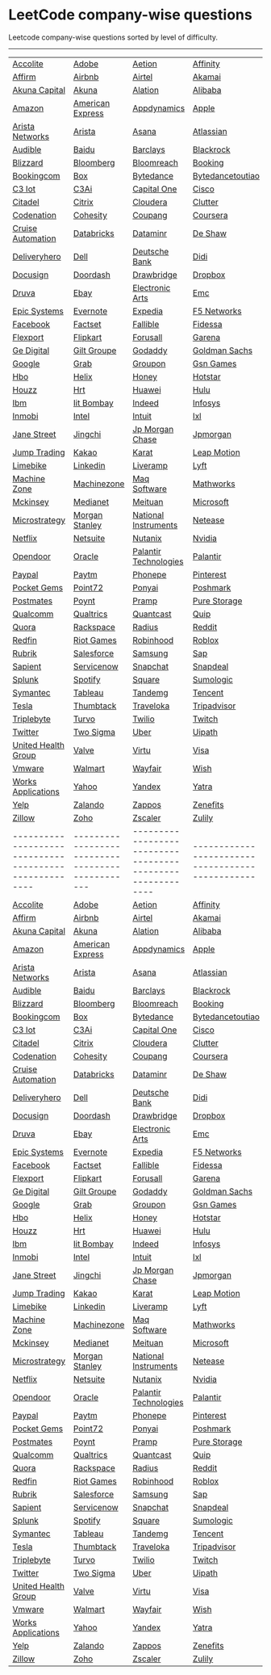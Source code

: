 # LeetCode company-wise questions
Leetcode company-wise questions sorted by level of difficulty.

------------------------------
|                                                      |                                                |                                                          |                                                |
|------------------------------------------------------|------------------------------------------------|----------------------------------------------------------|------------------------------------------------|
| [Accolite](./list/accolite.md)                       | [Adobe](./list/adobe.md)                       | [Aetion](./list/aetion.md)                               | [Affinity](./list/affinity.md)                 |
| [Affirm](./list/affirm.md)                           | [Airbnb](./list/airbnb.md)                     | [Airtel](./list/airtel.md)                               | [Akamai](./list/akamai.md)                     |
| [Akuna Capital](./list/akuna-capital.md)             | [Akuna](./list/akuna.md)                       | [Alation](./list/alation.md)                             | [Alibaba](./list/alibaba.md)                   |
| [Amazon](./list/amazon.md)                           | [American Express](./list/american-express.md) | [Appdynamics](./list/appdynamics.md)                     | [Apple](./list/apple.md)                       |
| [Arista Networks](./list/arista-networks.md)         | [Arista](./list/arista.md)                     | [Asana](./list/asana.md)                                 | [Atlassian](./list/atlassian.md)               |
| [Audible](./list/audible.md)                         | [Baidu](./list/baidu.md)                       | [Barclays](./list/barclays.md)                           | [Blackrock](./list/blackrock.md)               |
| [Blizzard](./list/blizzard.md)                       | [Bloomberg](./list/bloomberg.md)               | [Bloomreach](./list/bloomreach.md)                       | [Booking](./list/booking.md)                   |
| [Bookingcom](./list/bookingcom.md)                   | [Box](./list/box.md)                           | [Bytedance](./list/bytedance.md)                         | [Bytedancetoutiao](./list/bytedancetoutiao.md) |
| [C3 Iot](./list/c3-iot.md)                           | [C3Ai](./list/c3ai.md)                         | [Capital One](./list/capital-one.md)                     | [Cisco](./list/cisco.md)                       |
| [Citadel](./list/citadel.md)                         | [Citrix](./list/citrix.md)                     | [Cloudera](./list/cloudera.md)                           | [Clutter](./list/clutter.md)                   |
| [Codenation](./list/codenation.md)                   | [Cohesity](./list/cohesity.md)                 | [Coupang](./list/coupang.md)                             | [Coursera](./list/coursera.md)                 |
| [Cruise Automation](./list/cruise-automation.md)     | [Databricks](./list/databricks.md)             | [Dataminr](./list/dataminr.md)                           | [De Shaw](./list/de-shaw.md)                   |
| [Deliveryhero](./list/deliveryhero.md)               | [Dell](./list/dell.md)                         | [Deutsche Bank](./list/deutsche-bank.md)                 | [Didi](./list/didi.md)                         |
| [Docusign](./list/docusign.md)                       | [Doordash](./list/doordash.md)                 | [Drawbridge](./list/drawbridge.md)                       | [Dropbox](./list/dropbox.md)                   |
| [Druva](./list/druva.md)                             | [Ebay](./list/ebay.md)                         | [Electronic Arts](./list/electronic-arts.md)             | [Emc](./list/emc.md)                           |
| [Epic Systems](./list/epic-systems.md)               | [Evernote](./list/evernote.md)                 | [Expedia](./list/expedia.md)                             | [F5 Networks](./list/f5-networks.md)           |
| [Facebook](./list/facebook.md)                       | [Factset](./list/factset.md)                   | [Fallible](./list/fallible.md)                           | [Fidessa](./list/fidessa.md)                   |
| [Flexport](./list/flexport.md)                       | [Flipkart](./list/flipkart.md)                 | [Forusall](./list/forusall.md)                           | [Garena](./list/garena.md)                     |
| [Ge Digital](./list/ge-digital.md)                   | [Gilt Groupe](./list/gilt-groupe.md)           | [Godaddy](./list/godaddy.md)                             | [Goldman Sachs](./list/goldman-sachs.md)       |
| [Google](./list/google.md)                           | [Grab](./list/grab.md)                         | [Groupon](./list/groupon.md)                             | [Gsn Games](./list/gsn-games.md)               |
| [Hbo](./list/hbo.md)                                 | [Helix](./list/helix.md)                       | [Honey](./list/honey.md)                                 | [Hotstar](./list/hotstar.md)                   |
| [Houzz](./list/houzz.md)                             | [Hrt](./list/hrt.md)                           | [Huawei](./list/huawei.md)                               | [Hulu](./list/hulu.md)                         |
| [Ibm](./list/ibm.md)                                 | [Iit Bombay](./list/iit-bombay.md)             | [Indeed](./list/indeed.md)                               | [Infosys](./list/infosys.md)                   |
| [Inmobi](./list/inmobi.md)                           | [Intel](./list/intel.md)                       | [Intuit](./list/intuit.md)                               | [Ixl](./list/ixl.md)                           |
| [Jane Street](./list/jane-street.md)                 | [Jingchi](./list/jingchi.md)                   | [Jp Morgan Chase](./list/jp-morgan-chase.md)             | [Jpmorgan](./list/jpmorgan.md)                 |
| [Jump Trading](./list/jump-trading.md)               | [Kakao](./list/kakao.md)                       | [Karat](./list/karat.md)                                 | [Leap Motion](./list/leap-motion.md)           |
| [Limebike](./list/limebike.md)                       | [Linkedin](./list/linkedin.md)                 | [Liveramp](./list/liveramp.md)                           | [Lyft](./list/lyft.md)                         |
| [Machine Zone](./list/machine-zone.md)               | [Machinezone](./list/machinezone.md)           | [Maq Software](./list/maq-software.md)                   | [Mathworks](./list/mathworks.md)               |
| [Mckinsey](./list/mckinsey.md)                       | [Medianet](./list/medianet.md)                 | [Meituan](./list/meituan.md)                             | [Microsoft](./list/microsoft.md)               |
| [Microstrategy](./list/microstrategy.md)             | [Morgan Stanley](./list/morgan-stanley.md)     | [National Instruments](./list/national-instruments.md)   | [Netease](./list/netease.md)                   |
| [Netflix](./list/netflix.md)                         | [Netsuite](./list/netsuite.md)                 | [Nutanix](./list/nutanix.md)                             | [Nvidia](./list/nvidia.md)                     |
| [Opendoor](./list/opendoor.md)                       | [Oracle](./list/oracle.md)                     | [Palantir Technologies](./list/palantir-technologies.md) | [Palantir](./list/palantir.md)                 |
| [Paypal](./list/paypal.md)                           | [Paytm](./list/paytm.md)                       | [Phonepe](./list/phonepe.md)                             | [Pinterest](./list/pinterest.md)               |
| [Pocket Gems](./list/pocket-gems.md)                 | [Point72](./list/point72.md)                   | [Ponyai](./list/ponyai.md)                               | [Poshmark](./list/poshmark.md)                 |
| [Postmates](./list/postmates.md)                     | [Poynt](./list/poynt.md)                       | [Pramp](./list/pramp.md)                                 | [Pure Storage](./list/pure-storage.md)         |
| [Qualcomm](./list/qualcomm.md)                       | [Qualtrics](./list/qualtrics.md)               | [Quantcast](./list/quantcast.md)                         | [Quip](./list/quip.md)                         |
| [Quora](./list/quora.md)                             | [Rackspace](./list/rackspace.md)               | [Radius](./list/radius.md)                               | [Reddit](./list/reddit.md)                     |
| [Redfin](./list/redfin.md)                           | [Riot Games](./list/riot-games.md)             | [Robinhood](./list/robinhood.md)                         | [Roblox](./list/roblox.md)                     |
| [Rubrik](./list/rubrik.md)                           | [Salesforce](./list/salesforce.md)             | [Samsung](./list/samsung.md)                             | [Sap](./list/sap.md)                           |
| [Sapient](./list/sapient.md)                         | [Servicenow](./list/servicenow.md)             | [Snapchat](./list/snapchat.md)                           | [Snapdeal](./list/snapdeal.md)                 |
| [Splunk](./list/splunk.md)                           | [Spotify](./list/spotify.md)                   | [Square](./list/square.md)                               | [Sumologic](./list/sumologic.md)               |
| [Symantec](./list/symantec.md)                       | [Tableau](./list/tableau.md)                   | [Tandemg](./list/tandemg.md)                             | [Tencent](./list/tencent.md)                   |
| [Tesla](./list/tesla.md)                             | [Thumbtack](./list/thumbtack.md)               | [Traveloka](./list/traveloka.md)                         | [Tripadvisor](./list/tripadvisor.md)           |
| [Triplebyte](./list/triplebyte.md)                   | [Turvo](./list/turvo.md)                       | [Twilio](./list/twilio.md)                               | [Twitch](./list/twitch.md)                     |
| [Twitter](./list/twitter.md)                         | [Two Sigma](./list/two-sigma.md)               | [Uber](./list/uber.md)                                   | [Uipath](./list/uipath.md)                     |
| [United Health Group](./list/united-health-group.md) | [Valve](./list/valve.md)                       | [Virtu](./list/virtu.md)                                 | [Visa](./list/visa.md)                         |
| [Vmware](./list/vmware.md)                           | [Walmart](./list/walmart.md)                   | [Wayfair](./list/wayfair.md)                             | [Wish](./list/wish.md)                         |
| [Works Applications](./list/works-applications.md)   | [Yahoo](./list/yahoo.md)                       | [Yandex](./list/yandex.md)                               | [Yatra](./list/yatra.md)                       |
| [Yelp](./list/yelp.md)                               | [Zalando](./list/zalando.md)                   | [Zappos](./list/zappos.md)                               | [Zenefits](./list/zenefits.md)                 |
| [Zillow](./list/zillow.md)                           | [Zoho](./list/zoho.md)                         | [Zscaler](./list/zscaler.md)                             | [Zulily](./list/zulily.md)                     ||                                                      |                                                |                                                          |                                                |
|------------------------------------------------------|------------------------------------------------|----------------------------------------------------------|------------------------------------------------|
| [Accolite](./list/accolite.md)                       | [Adobe](./list/adobe.md)                       | [Aetion](./list/aetion.md)                               | [Affinity](./list/affinity.md)                 |
| [Affirm](./list/affirm.md)                           | [Airbnb](./list/airbnb.md)                     | [Airtel](./list/airtel.md)                               | [Akamai](./list/akamai.md)                     |
| [Akuna Capital](./list/akuna-capital.md)             | [Akuna](./list/akuna.md)                       | [Alation](./list/alation.md)                             | [Alibaba](./list/alibaba.md)                   |
| [Amazon](./list/amazon.md)                           | [American Express](./list/american-express.md) | [Appdynamics](./list/appdynamics.md)                     | [Apple](./list/apple.md)                       |
| [Arista Networks](./list/arista-networks.md)         | [Arista](./list/arista.md)                     | [Asana](./list/asana.md)                                 | [Atlassian](./list/atlassian.md)               |
| [Audible](./list/audible.md)                         | [Baidu](./list/baidu.md)                       | [Barclays](./list/barclays.md)                           | [Blackrock](./list/blackrock.md)               |
| [Blizzard](./list/blizzard.md)                       | [Bloomberg](./list/bloomberg.md)               | [Bloomreach](./list/bloomreach.md)                       | [Booking](./list/booking.md)                   |
| [Bookingcom](./list/bookingcom.md)                   | [Box](./list/box.md)                           | [Bytedance](./list/bytedance.md)                         | [Bytedancetoutiao](./list/bytedancetoutiao.md) |
| [C3 Iot](./list/c3-iot.md)                           | [C3Ai](./list/c3ai.md)                         | [Capital One](./list/capital-one.md)                     | [Cisco](./list/cisco.md)                       |
| [Citadel](./list/citadel.md)                         | [Citrix](./list/citrix.md)                     | [Cloudera](./list/cloudera.md)                           | [Clutter](./list/clutter.md)                   |
| [Codenation](./list/codenation.md)                   | [Cohesity](./list/cohesity.md)                 | [Coupang](./list/coupang.md)                             | [Coursera](./list/coursera.md)                 |
| [Cruise Automation](./list/cruise-automation.md)     | [Databricks](./list/databricks.md)             | [Dataminr](./list/dataminr.md)                           | [De Shaw](./list/de-shaw.md)                   |
| [Deliveryhero](./list/deliveryhero.md)               | [Dell](./list/dell.md)                         | [Deutsche Bank](./list/deutsche-bank.md)                 | [Didi](./list/didi.md)                         |
| [Docusign](./list/docusign.md)                       | [Doordash](./list/doordash.md)                 | [Drawbridge](./list/drawbridge.md)                       | [Dropbox](./list/dropbox.md)                   |
| [Druva](./list/druva.md)                             | [Ebay](./list/ebay.md)                         | [Electronic Arts](./list/electronic-arts.md)             | [Emc](./list/emc.md)                           |
| [Epic Systems](./list/epic-systems.md)               | [Evernote](./list/evernote.md)                 | [Expedia](./list/expedia.md)                             | [F5 Networks](./list/f5-networks.md)           |
| [Facebook](./list/facebook.md)                       | [Factset](./list/factset.md)                   | [Fallible](./list/fallible.md)                           | [Fidessa](./list/fidessa.md)                   |
| [Flexport](./list/flexport.md)                       | [Flipkart](./list/flipkart.md)                 | [Forusall](./list/forusall.md)                           | [Garena](./list/garena.md)                     |
| [Ge Digital](./list/ge-digital.md)                   | [Gilt Groupe](./list/gilt-groupe.md)           | [Godaddy](./list/godaddy.md)                             | [Goldman Sachs](./list/goldman-sachs.md)       |
| [Google](./list/google.md)                           | [Grab](./list/grab.md)                         | [Groupon](./list/groupon.md)                             | [Gsn Games](./list/gsn-games.md)               |
| [Hbo](./list/hbo.md)                                 | [Helix](./list/helix.md)                       | [Honey](./list/honey.md)                                 | [Hotstar](./list/hotstar.md)                   |
| [Houzz](./list/houzz.md)                             | [Hrt](./list/hrt.md)                           | [Huawei](./list/huawei.md)                               | [Hulu](./list/hulu.md)                         |
| [Ibm](./list/ibm.md)                                 | [Iit Bombay](./list/iit-bombay.md)             | [Indeed](./list/indeed.md)                               | [Infosys](./list/infosys.md)                   |
| [Inmobi](./list/inmobi.md)                           | [Intel](./list/intel.md)                       | [Intuit](./list/intuit.md)                               | [Ixl](./list/ixl.md)                           |
| [Jane Street](./list/jane-street.md)                 | [Jingchi](./list/jingchi.md)                   | [Jp Morgan Chase](./list/jp-morgan-chase.md)             | [Jpmorgan](./list/jpmorgan.md)                 |
| [Jump Trading](./list/jump-trading.md)               | [Kakao](./list/kakao.md)                       | [Karat](./list/karat.md)                                 | [Leap Motion](./list/leap-motion.md)           |
| [Limebike](./list/limebike.md)                       | [Linkedin](./list/linkedin.md)                 | [Liveramp](./list/liveramp.md)                           | [Lyft](./list/lyft.md)                         |
| [Machine Zone](./list/machine-zone.md)               | [Machinezone](./list/machinezone.md)           | [Maq Software](./list/maq-software.md)                   | [Mathworks](./list/mathworks.md)               |
| [Mckinsey](./list/mckinsey.md)                       | [Medianet](./list/medianet.md)                 | [Meituan](./list/meituan.md)                             | [Microsoft](./list/microsoft.md)               |
| [Microstrategy](./list/microstrategy.md)             | [Morgan Stanley](./list/morgan-stanley.md)     | [National Instruments](./list/national-instruments.md)   | [Netease](./list/netease.md)                   |
| [Netflix](./list/netflix.md)                         | [Netsuite](./list/netsuite.md)                 | [Nutanix](./list/nutanix.md)                             | [Nvidia](./list/nvidia.md)                     |
| [Opendoor](./list/opendoor.md)                       | [Oracle](./list/oracle.md)                     | [Palantir Technologies](./list/palantir-technologies.md) | [Palantir](./list/palantir.md)                 |
| [Paypal](./list/paypal.md)                           | [Paytm](./list/paytm.md)                       | [Phonepe](./list/phonepe.md)                             | [Pinterest](./list/pinterest.md)               |
| [Pocket Gems](./list/pocket-gems.md)                 | [Point72](./list/point72.md)                   | [Ponyai](./list/ponyai.md)                               | [Poshmark](./list/poshmark.md)                 |
| [Postmates](./list/postmates.md)                     | [Poynt](./list/poynt.md)                       | [Pramp](./list/pramp.md)                                 | [Pure Storage](./list/pure-storage.md)         |
| [Qualcomm](./list/qualcomm.md)                       | [Qualtrics](./list/qualtrics.md)               | [Quantcast](./list/quantcast.md)                         | [Quip](./list/quip.md)                         |
| [Quora](./list/quora.md)                             | [Rackspace](./list/rackspace.md)               | [Radius](./list/radius.md)                               | [Reddit](./list/reddit.md)                     |
| [Redfin](./list/redfin.md)                           | [Riot Games](./list/riot-games.md)             | [Robinhood](./list/robinhood.md)                         | [Roblox](./list/roblox.md)                     |
| [Rubrik](./list/rubrik.md)                           | [Salesforce](./list/salesforce.md)             | [Samsung](./list/samsung.md)                             | [Sap](./list/sap.md)                           |
| [Sapient](./list/sapient.md)                         | [Servicenow](./list/servicenow.md)             | [Snapchat](./list/snapchat.md)                           | [Snapdeal](./list/snapdeal.md)                 |
| [Splunk](./list/splunk.md)                           | [Spotify](./list/spotify.md)                   | [Square](./list/square.md)                               | [Sumologic](./list/sumologic.md)               |
| [Symantec](./list/symantec.md)                       | [Tableau](./list/tableau.md)                   | [Tandemg](./list/tandemg.md)                             | [Tencent](./list/tencent.md)                   |
| [Tesla](./list/tesla.md)                             | [Thumbtack](./list/thumbtack.md)               | [Traveloka](./list/traveloka.md)                         | [Tripadvisor](./list/tripadvisor.md)           |
| [Triplebyte](./list/triplebyte.md)                   | [Turvo](./list/turvo.md)                       | [Twilio](./list/twilio.md)                               | [Twitch](./list/twitch.md)                     |
| [Twitter](./list/twitter.md)                         | [Two Sigma](./list/two-sigma.md)               | [Uber](./list/uber.md)                                   | [Uipath](./list/uipath.md)                     |
| [United Health Group](./list/united-health-group.md) | [Valve](./list/valve.md)                       | [Virtu](./list/virtu.md)                                 | [Visa](./list/visa.md)                         |
| [Vmware](./list/vmware.md)                           | [Walmart](./list/walmart.md)                   | [Wayfair](./list/wayfair.md)                             | [Wish](./list/wish.md)                         |
| [Works Applications](./list/works-applications.md)   | [Yahoo](./list/yahoo.md)                       | [Yandex](./list/yandex.md)                               | [Yatra](./list/yatra.md)                       |
| [Yelp](./list/yelp.md)                               | [Zalando](./list/zalando.md)                   | [Zappos](./list/zappos.md)                               | [Zenefits](./list/zenefits.md)                 |
| [Zillow](./list/zillow.md)                           | [Zoho](./list/zoho.md)                         | [Zscaler](./list/zscaler.md)                             | [Zulily](./list/zulily.md)                     |